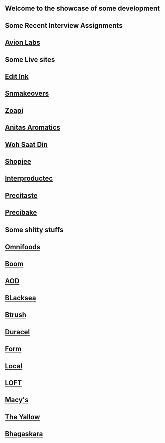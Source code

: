 ## Welcome to the showcase of some development


## Some Recent Interview Assignments
## [Avion Labs](https://assignment-aikon-labs.herokuapp.com/)

## Some Live sites
## [Edit Ink](http://editink.in)
## [Snmakeovers](http://snmakeovers.com)
## [Zoapi](http://zoapi.com)
## [Anitas Aromatics](http://anitasaromatics.com/)
## [Woh Saat Din](http://wohsaatdin.com)
## [Shopjee](http://shopjee.com)
## [Interproductec](http://87.106.88.237/interproductec/)
## [Precitaste](http://87.106.88.237/precitaste/)
## [Precibake](http://87.106.88.237/precibake/)


## Some shitty stuffs
## [Omnifoods](omnifoods-final/index.html)
## [Boom](boom/index.html)
## [AOD](aod/index.html)
## [BLacksea](blacksea/index.html)
## [Btrush](btrush/index.html)
## [Duracel](duracel/index.html)
## [Form](formvalidation/index.html)
## [Local](localstorage/index.html)
## [LOFT](LOFT/index.html)
## [Macy's](macys/index.html)
## [The Yallow](theyalow/index.html)
## [Bhagaskara](bhagaskara/index.html)
